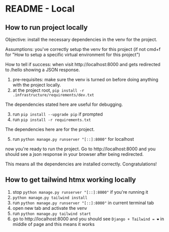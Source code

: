 # README - Local


## How to run project locally

Objective: install the necessary dependencies in the venv for the project.

Assumptions: you've correctly setup the venv for this project (if not cmd+f for "How to setup a specific virtual environment for this project")

How to tell if success: when visit http://localhost:8000 and gets redirected to /hello showing a JSON response.

1. pre-requisites: make sure the venv is turned on before doing anything with the project locally.
2. at the project root, `pip install -r .infrastructure/requirements/dev.txt`

The dependencies stated here are useful for debugging.

3. run ``pip install --upgrade pip`` if prompted
4.  run ``pip install -r requirements.txt``

The dependencies here are for the project.

5.  run ``python manage.py runserver "[::]:8000"`` for localhost

now you're ready to run the project. Go to http://localhost:8000 and you should see a json response in your browser after being redirected.

This means all the dependencies are installed correctly. Congratulations!

## How to get tailwind htmx working locally

1. stop ``python manage.py runserver "[::]:8000"`` if you're running it
2. ``python manage.py tailwind install``
3. run ``python manage.py runserver "[::]:8000"`` in current terminal tab
4. open new tab and activate the venv
5. run ``python manage.py tailwind start``
6. go to http://localhost:8000 and you should see `Django + Tailwind = ❤️` in middle of page and this means it works